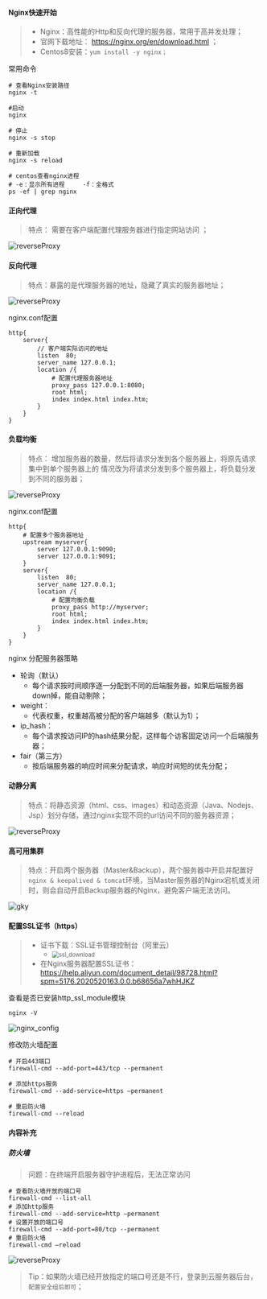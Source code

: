 #### Nginx快速开始

> * Nginx：高性能的Http和反向代理的服务器，常用于高并发处理；
> * 官网下载地址： https://nginx.org/en/download.html ；
> * Centos8安装：`yum install -y nginx；`

常用命令

```nginx
# 查看Nginx安装路径
nginx -t

#启动
nginx

# 停止
nginx -s stop

# 重新加载
nginx -s reload

# centos查看nginx进程
# -e：显示所有进程		-f：全格式
ps -ef | grep nginx
```



#### 正向代理

> 特点： 需要在客户端配置代理服务器进行指定网站访问 ；

![reverseProxy](D:\Josen\JavaDemo\Nginx\images\proxy.png)

#### 反向代理

> 特点：暴露的是代理服务器的地址，隐藏了真实的服务器地址；

![reverseProxy](D:\Josen\JavaDemo\Nginx\images\reverseProxy.png)

nginx.conf配置

```nginx
http{
    server{
        // 客户端实际访问的地址
        listen	80;
        server_name	127.0.0.1;
        location /{
            # 配置代理服务器地址
            proxy_pass 127.0.0.1:8080;
            root html;
            index index.html index.htm;
        }
    }
}
```



#### 负载均衡

> 特点： 增加服务器的数量，然后将请求分发到各个服务器上，将原先请求集中到单个服务器上的 情况改为将请求分发到多个服务器上，将负载分发到不同的服务器；

![reverseProxy](D:\Josen\JavaDemo\Nginx\images\fzjh.png)

nginx.conf配置

```nginx
http{
    # 配置多个服务器地址
    upstream myserver{
        server 127.0.0.1:9090;
        server 127.0.0.1:9091;
    }
    server{
        listen	80;
        server_name	127.0.0.1;
        location /{
            # 配置均衡负载
            proxy_pass http://myserver;
            root html;
            index index.html index.htm;
        }
    }
}
```

nginx 分配服务器策略

* 轮询（默认）
  * 每个请求按时间顺序逐一分配到不同的后端服务器，如果后端服务器down掉，能自动剔除；
* weight：
  * 代表权重，权重越高被分配的客户端越多（默认为1）；
* ip_hash：
  * 每个请求按访问IP的hash结果分配，这样每个访客固定访问一个后端服务器；
* fair（第三方）
  * 按后端服务器的响应时间来分配请求，响应时间短的优先分配；



#### 动静分离

> 特点：将静态资源（html、css、images）和动态资源（Java、Nodejs、Jsp）划分存储，通过nginx实现不同的url访问不同的服务器资源；

![reverseProxy](D:\Josen\JavaDemo\Nginx\images\djfl.png)

#### 高可用集群

> 特点：开启两个服务器（Master&Backup），两个服务器中开启并配置好`nginx & keepalived & tomcat`环境，当Master服务器的Nginx宕机或关闭时，则会自动开启Backup服务器的Nginx，避免客户端无法访问。

![gky](D:\Josen\JavaDemo\Nginx\images\gky.png)

#### 配置SSL证书（https）

> * 证书下载：SSL证书管理控制台（阿里云）
>   * <img src="D:\Josen\JavaDemo\Nginx\images\ssl_download.png" alt="ssl_download" style="zoom:80%;" />
> * 在Nginx服务器配置SSL证书： https://help.aliyun.com/document_detail/98728.html?spm=5176.2020520163.0.0.b68656a7whHJKZ 



查看是否已安装http_ssl_module模块

```
nginx -V
```

![nginx_config](D:\Josen\JavaDemo\Nginx\images\nginx_config.png)

修改防火墙配置

```shell
# 开启443端口
firewall-cmd --add-port=443/tcp --permanent

# 添加https服务
firewall-cmd --add-service=https –permanent

# 重启防火墙
firewall-cmd --reload
```





#### 内容补充

#####  防火墙

>  问题：在终端开启服务器守护进程后，无法正常访问



```shell
# 查看防火墙开放的端口号
firewall-cmd --list-all
# 添加http服务
firewall-cmd --add-service=http –permanent
# 设置开放的端口号
firewall-cmd --add-port=80/tcp --permanent
# 重启防火墙
firewall-cmd –reload
```



![reverseProxy](D:\Josen\JavaDemo\Nginx\images\firewallList.png)

> Tip：如果防火墙已经开放指定的端口号还是不行，登录到云服务器后台，`配置安全组后即可`；